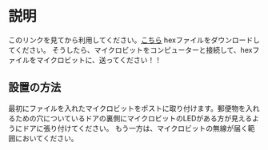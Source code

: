 # 説明
このリンクを見てから利用してください。[こちら](https://github.com/robottosuki/Manageyourmailboxwithmicrobit)
hexファイルをダウンロードしてください。
そうしたら、マイクロビットをコンピューターと接続して、hexファイルをマイクロビットに、送ってください！！
## 設置の方法
最初にファイルを入れたマイクロビットをポストに取り付けます。郵便物を入れるための穴についているドアの裏側にマイクロビットのLEDがある方が見えるようにドアに張り付けてください。
もう一方は、マイクロビットの無線が届く範囲においてください。
